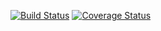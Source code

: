 [![Build Status](https://circleci.com/gh/viniciusrdacosta/bus-route-challenge.svg?&style=shield&circle-token=f8b0cb0d526340d572bffc3d2739d18e2929c829)](https://circleci.com/gh/viniciusrdacosta/bus-route-challenge/tree/master) [![Coverage Status](https://coveralls.io/repos/github/viniciusrdacosta/bus-route-challenge/badge.svg)](https://coveralls.io/github/viniciusrdacosta/bus-route-challenge) 


